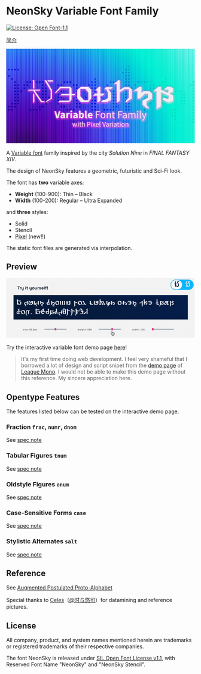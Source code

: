 # NeonSky Variable Font Family
 [![License: Open Font-1.1](https://img.shields.io/badge/License-OFL_1.1-lightgreen.svg)](https://opensource.org/licenses/OFL-1.1)

[简介](README_CN.md)

 ![repo](preview/repo.png)

A [Variable font](https://web.dev/variable-fonts/) family inspired by the city _Solution Nine_ in _FINAL FANTASY XIV_.

The design of NeonSky features a geometric, futuristic and Sci-Fi look.

The font has **two** variable axes:

- **Weight** (100-900): Thin – Black
- **Width** (100-200): Regular – Ultra Expanded

and **three** styles:

- Solid
- Stencil
- [Pixel](https://github.com/karaipsum/NeonSky-Font/releases/tag/v1.010-p) (new!!)


The static font files are generated via interpolation.

## Preview

![Interactive Demo Animated Image](https://raw.githubusercontent.com/karaipsum/NeonSky-Font/main/preview/InteractiveDemo.gif)

Try the interactive variable font demo page [here](https://karaipsum.github.io/neonsky-demo.html)!

> It's my first time doing web development. I feel very shameful that I borrowed a lot of design and script snipet from the [demo page](https://demos.tyfromtheinternet.com/leaguemonovariable/) of [League Mono](https://github.com/theleagueof/league-mono). I would not be able to make this demo page without this reference. My sincere appreciation here.

## Opentype Features

The features listed below can be tested on the interactive demo page.

### Fraction `frac`, `numr`, `dnom`

See [spec note](https://learn.microsoft.com/en-us/typography/opentype/spec/features_fj#frac)

### Tabular Figures `tnum`

See [spec note](https://learn.microsoft.com/en-us/typography/opentype/spec/features_pt#tnum)

### Oldstyle Figures `onum`

See [spec note](https://learn.microsoft.com/en-us/typography/opentype/spec/features_ko#onum)

### Case-Sensitive Forms `case`

See [spec note](https://learn.microsoft.com/en-us/typography/opentype/spec/features_ae#case)

### Stylistic Alternates `salt`

See [spec note](https://learn.microsoft.com/en-us/typography/opentype/spec/features_pt#salt)

## Reference

See [Augmented Postulated Proto-Alphabet](https://github.com/karaipsum/Postulated-Proto-Alphabet)

Special thanks to [Celes](https://club.huijiwiki.com/wiki/%E7%89%B9%E6%AE%8A:%E9%A9%BE%E9%A9%B6%E5%AE%A4#/user/45979/main)（[@时与悠可](https://weibo.com/u/3506214112)）for datamining and reference pictures.

## License

All company, product, and system names mentioned herein are trademarks or registered trademarks of their respective companies.

The font NeonSky is released under [SIL Open Font License v1.1](https://openfontlicense.org/), with Reserved Font Name "NeonSky" and "NeonSky Stencil".
